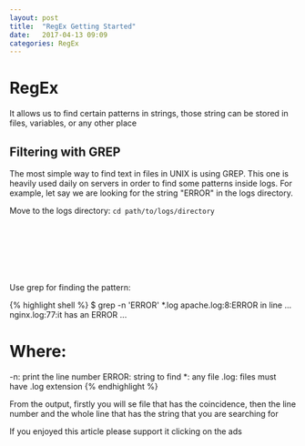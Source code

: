 ```yaml
---
layout: post
title:  "RegEx Getting Started"
date:   2017-04-13 09:09
categories: RegEx
---
```

# RegEx
It allows us to find certain patterns in strings, those string can be stored in files, variables, or any other place

## Filtering with GREP
The most simple way to find text in files in UNIX is using GREP. This one is heavily used daily on servers in order to find some patterns inside logs.
For example, let say we are looking for the string "ERROR" in the logs directory.

Move to the logs directory:
`cd path/to/logs/directory`

<script async src="//pagead2.googlesyndication.com/pagead/js/adsbygoogle.js"></script>
<!-- inferior -->
<ins class="adsbygoogle"
     style="display:inline-block;width:728px;height:90px"
     data-ad-client="ca-pub-5428825449848403"
     data-ad-slot="1328012179"></ins>
<script>
(adsbygoogle = window.adsbygoogle || []).push({});
</script>

Use grep for finding the pattern:

{% highlight shell %}
$ grep -n 'ERROR' *.log
apache.log:8:ERROR in line ...
nginx.log:77:it has an ERROR ...

# Where:
-n:     print the line number
ERROR:  string to find
*:      any file
.log:   files must have .log extension
{% endhighlight %}

From the output, firstly you will se file that has the coincidence, then the line number and the whole line that has the string that you are searching for

If you enjoyed this article please support it clicking on the ads

<script async src="//pagead2.googlesyndication.com/pagead/js/adsbygoogle.js"></script>
<!-- inferior -->
<ins class="adsbygoogle"
     style="display:inline-block;width:728px;height:90px"
     data-ad-client="ca-pub-5428825449848403"
     data-ad-slot="1328012179"></ins>
<script>
(adsbygoogle = window.adsbygoogle || []).push({});
</script>
